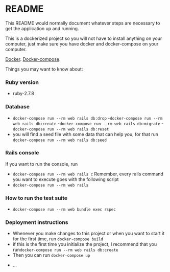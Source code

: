 # README

This README would normally document whatever steps are necessary to get the
application up and running.

This is a dockerized project so you will not have to install anything on your computer, 
just make sure you have docker and docker-compose on your computer.

[Docker](https://docs.docker.com/get-docker/).
[Docker-compose](https://docs.docker.com/compose/install/).

Things you may want to know about:

### Ruby version
  - ruby-2.7.8

### Database 
- ```docker-compose run --rm web rails db:drop```
-```docker-compose run --rm web rails db:create```
-```docker-compose run --rm web rails db:migrate```
-```docker-compose run --rm web rails db:reset```
- you will find a seed file with some data that can help you, for that run
```docker-compose run --rm web rails db:seed```
### Rails console
If you want to run the console, run
- ```docker-compose run --rm web rails c```
Remember, every rails command you want to execute goes with the following script 
-  ```docker-compose run --rm web rails ```
### How to run the test suite
-  ```docker-compose run --rm web bundle exec rspec ```

### Deployment instructions
- Whenever you make changes to this project or when you want to start it for the first time, run ```docker-compose build```
- if this is the first time you initialize the project, I recommend that you run```docker-compose run --rm web rails db:create```
- Then you can run ```docker-compose up```
* ...
